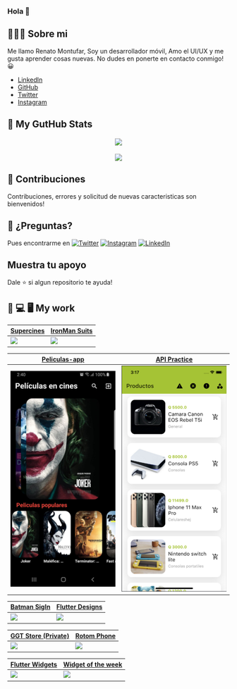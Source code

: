 ### Hola 👋
## 👨🏻‍💻 Sobre mi
Me llamo Renato Montufar, Soy un desarrollador móvil, Amo el UI/UX y me gusta aprender cosas nuevas. No dudes en ponerte en contacto conmigo! 😀

- [LinkedIn](https://www.linkedin.com/in/deus-magna/)
- [GitHub](https://github.com/deus-magna/)
- [Twitter](https://twitter.com/deus_magna)
- [Instagram](https://www.instagram.com/deus_magna/) 
    
## 👀 My GutHub Stats

<div style="align:center;" align="center">
  <center>
    <img align="center" src="https://github-readme-stats.vercel.app/api?username=deus-magna&count_private=true&show_icons=true&theme=nord" />
  </center>
</div>
&nbsp;&nbsp;
<div style="align:center;" align="center">
  <center>
    <img align="center" src="https://github-readme-stats.vercel.app/api/top-langs/?username=deus-magna&layout=compact&langs_count=8&theme=nord" />
  </center>
</div>

## 🤝 Contribuciones

Contribuciones, errores y solicitud de nuevas caracteristicas son bienvenidos!


## 🤔 ¿Preguntas?
Pues encontrarme en [![Twitter](https://img.shields.io/twitter/follow/deus_magna?style=social)](https://twitter.com/burhanrashid52) [![Instagram](https://img.shields.io/badge/Instagram-%40deus__magna-orange)](https://www.instagram.com/deus_magna/) [![LinkedIn](https://img.shields.io/badge/LinkedIn-%40deus--magna-blue)](https://www.linkedin.com/in/deus-magna/)

## Muestra tu apoyo

Dale ⭐️ si algun repositorio te ayuda!

## 📲 💻 🖥 My work

| [Supercines](https://github.com/deus-magna/supercines/blob/main/README.md)      | [IronMan Suits](https://github.com/deus-magna/ironman-suits-app) |
| ----------- | ----------- |
| <img src="assets/supercines.gif" width="250">    | <img src="assets/ironman.gif" width="250">       |

| [Peliculas-app](https://github.com/deus-magna/peliculas-app)      | [API Practice](https://github.com/deus-magna/restapi_practice) |
| ----------- | ----------- |
| <img src="assets/peliculas.jpg" width="250">    | <img src="assets/api_practice.png" width="250">       |

| [Batman SigIn](https://github.com/deus-magna/batman_signin)      | [Flutter Designs](https://github.com/deus-magna/flutter-designs) |
| ----------- | ----------- |
| <img src="https://media.giphy.com/media/3wUWZLX6yLxs9ZpuFm/giphy.gif" width="250">    |   <img src="https://res.cloudinary.com/rmontufar1792/image/upload/v1619558600/github/designs.png" width="250">     |

| [GGT Store (Private)](https://github.com/deus-magna/)      | [Rotom Phone](https://github.com/deus-magna/rotom_phone) |
| ----------- | ----------- |
| <img src="https://media.giphy.com/media/NwUarEu4NtVNRTRsUF/giphy.gif" width="250">    |   <img src="https://media.giphy.com/media/yiWCl9U98dMo9024bV/giphy.gif" width="250">     |

| [Flutter Widgets](https://github.com/deus-magna/componentes)      | [Widget of the week](https://github.com/deus-magna/flutter-widget-of-the-week) |
| ----------- | ----------- |
| <img src="https://media.giphy.com/media/rU3WBlCe93JuzJNozS/giphy.gif" width="250">    |   <img src="https://media.giphy.com/media/hTBgJyKgn3Lsg840jy/giphy.gif" width="250">     |


<!--
**deus-magna/deus-magna** is a ✨ _special_ ✨ repository because its `README.md` (this file) appears on your GitHub profile.

Here are some ideas to get you started:

- 🔭 I’m currently working on ...
- 🌱 I’m currently learning ...
- 👯 I’m looking to collaborate on ...
- 🤔 I’m looking for help with ...
- 💬 Ask me about ...
- 📫 How to reach me: ...
- 😄 Pronouns: ...
- ⚡ Fun fact: ...
-->

